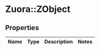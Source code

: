 # Zuora::ZObject

## Properties
Name | Type | Description | Notes
------------ | ------------- | ------------- | -------------


